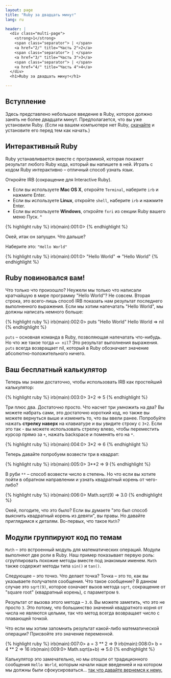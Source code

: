 ```yaml
---
layout: page
title: "Ruby за двадцать минут"
lang: ru

header: |
  <div class="multi-page">
    <strong>1</strong>
    <span class="separator"> | </span>
    <a href="2/" title="Часть 2">2</a>
    <span class="separator"> | </span>
    <a href="3/" title="Часть 3">3</a>
    <span class="separator"> | </span>
    <a href="4/" title="Часть 4">4</a>
  </div>
  <h1>Ruby за двадцать минут</h1>

---
```


## Вступление

Здесь представлено небольшое введение в Ruby, которое должно занять не
более двадцати минут. Предполагается, что вы уже установили Ruby. (Если
на вашем компьютере нет Ruby, [скачайте](/ru/downloads/)
и установите его перед тем как начать.)

## Интерактивный Ruby

Ruby устанавливается вместе с программой, которая покажет результат
любого Ruby кода, который вы напишете в ней. Играть с кодом Ruby
интерактивно – отличный способ узнать язык.

Откройте IRB (сокращение для Interactive Ruby).

* Если вы используете **Mac OS X**, откройте `Terminal`, наберите
  `irb` и нажмите Enter.
* Если вы используете **Linux**, откройте `shell`, наберите
  `irb` и нажмите Enter.
* Если вы используете **Windows**, откройте `fxri` из секции Ruby вашего
  меню Пуск.
^

{% highlight ruby %}
irb(main):001:0>
{% endhighlight %}

Окей, итак он запущен. Что дальше?

Наберите это: `"Hello World"`

{% highlight ruby %}
irb(main):001:0> "Hello World"
=> "Hello World"
{% endhighlight %}

## Ruby повиновался вам!

Что только что произошло? Неужели мы только что написали кратчайшую в
мире программу "Hello World"? Не совсем. Вторая строка, это всего-лишь
способ IRB показать нам результат последнего выполненного выражения.
Если мы хотим напечатать "Hello World", мы должны написать немного
больше:

{% highlight ruby %}
irb(main):002:0> puts "Hello World"
Hello World
=> nil
{% endhighlight %}

`puts` – основная команда в Ruby, позволяющая напечатать что-нибудь. Но
что же такое тогда `=> nil`? Это результат выполнения выражения. `puts`
всегда возвращает nil, который в Ruby обозначает значение
абсолютно-положительного ничего.

## Ваш бесплатный калькулятор

Теперь мы знаем достаточно, чтобы использовать IRB как простейший
калькулятор:

{% highlight ruby %}
irb(main):003:0> 3+2
=> 5
{% endhighlight %}

Три плюс два. Достаточно просто. Что насчет три *умножить* на два? Вы
можете набрать сами, это достаточно короткий код, но также вы можете
вернуться выше и изменить то, что вы ввели ранее. Попробуйте нажать
**стрелку наверх** на клавиатуре и вы увидите строку с `3+2`. Если это
так - вы можете использовать стрелку влево, чтобы переместить курсор
прямо за `+`, нажать backspace и поменять его на `*`.

{% highlight ruby %}
irb(main):004:0> 3*2
=> 6
{% endhighlight %}

Теперь давайте попробуем возвести три в квадрат:

{% highlight ruby %}
irb(main):005:0> 3**2
=> 9
{% endhighlight %}

В руби `**` – способ возвести число в степень. Но что если вы хотите
пойти в обратном направлении и узнать квадратный корень от чего-либо?

{% highlight ruby %}
irb(main):006:0> Math.sqrt(9)
=> 3.0
{% endhighlight %}

Окей, погодите, что это было? Если вы думаете "это был способ выяснить
квадратный корень из девяти", вы правы. Но давайте приглядимся к
деталям. Во-первых, что такое `Math`?

## Модули группируют код по темам

`Math` – это встроенный модуль для математических операций. Модули
выполняют две роли в Ruby. Наш пример показывает первую роль:
сгруппировать похожие методы вместе под знакомым именем. `Math` также
содержит методы типа `sin()` и `tan()`.

Следующее – это точко. Что делает точка? Точка – это то, как вы
указываете получателя сообщения. Что такое сообщение? В данном случае
это `sqrt(9)`, которое означает вызов метода `sqrt`, сокращение от
"square root" (квадратный корень), с параметром `9`.

Результат от вызова этого метода – `3.0`. Вы можете заметить, что это не
просто `3`. Это потому, что большинство значений квадратного корня от
числа не являются целыми, так что метод всегда возвращает число с
плавающей точкой.

Что если мы хотим запомнить результат какой-либо математической
операции? Присвойте это значение переменной.

{% highlight ruby %}
irb(main):007:0> a = 3 ** 2
=> 9
irb(main):008:0> b = 4 ** 2
=> 16
irb(main):009:0> Math.sqrt(a+b)
=> 5.0
{% endhighlight %}

Калькулятор это замечательно, но мы отошли от традиционного сообщения
`Hello World`, которым начали наше введенией и на котором мы должны были
сфокусироваться… [так что давайте вернемся к нему.](2/)

